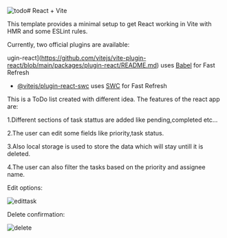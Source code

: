 ![todo](https://github.com/jadhwik/React-beginner-projects/assets/99212318/a180dbf7-f2cd-40a5-8701-c99ea5b335f0)# React + Vite

This template provides a minimal setup to get React working in Vite with HMR and some ESLint rules.

Currently, two official plugins are available:


ugin-react](https://github.com/vitejs/vite-plugin-react/blob/main/packages/plugin-react/README.md) uses [Babel](https://babeljs.io/) for Fast Refresh
- [@vitejs/plugin-react-swc](https://github.com/vitejs/vite-plugin-react-swc) uses [SWC](https://swc.rs/) for Fast Refresh

This is a ToDo list created with different idea. The features of the react app are:

1.Different sections of task stattus are added like pending,completed etc...

2.The user can edit some fields like priority,task status.

3.Also local storage is used to store the data which will stay  untill it is deleted.

4.The user can also filter the tasks based on the priority and assignee name.

Edit options:





![edittask](https://github.com/jadhwik/React-beginner-projects/assets/99212318/0e3f333c-91ce-440d-b990-afef50ce8f99)


Delete confirmation:



![delete](https://github.com/jadhwik/React-beginner-projects/assets/99212318/4a5d6e7a-d4f2-4a6d-81ff-8e185479ed49)
